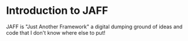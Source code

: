 # Introduction to JAFF

JAFF is "Just Another Framework" a digital dumping ground of ideas and code that I don't know
where else to put!
